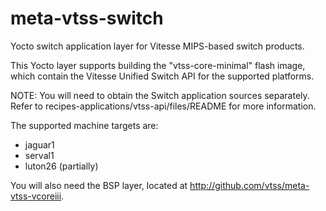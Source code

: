 meta-vtss-switch
================

Yocto switch application layer for Vitesse MIPS-based switch products.

This Yocto layer supports building the "vtss-core-minimal" flash image, which
contain the Vitesse Unified Switch API for the supported platforms.

NOTE: You will need to obtain the Switch application sources separately. Refer
to recipes-applications/vtss-api/files/README for more information.

The supported machine targets are:

*   jaguar1
*   serval1
*   luton26 (partially)

You will also need the BSP layer, located at http://github.com/vtss/meta-vtss-vcoreiii.
